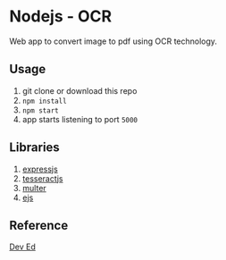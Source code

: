 # Nodejs - OCR

Web app to convert image to pdf using OCR technology.

## Usage

1. git clone or download this repo
2. `npm install`
3. `npm start`
4. app starts listening to port `5000`

## Libraries

1. [expressjs](https://expressjs.com/)
2. [tesseractjs](https://tesseract.projectnaptha.com)
3. [multer](https://www.npmjs.com/package/multer)
4. [ejs](https://github.com/mde/ejs/wiki/Using-EJS-with-Express)

## Reference

[Dev Ed](https://www.youtube.com/watch?v=2jqok-WgelI&list=PLDyQo7g0_nsUIbQhYNVlM0u7kb-6ou4MQ)
